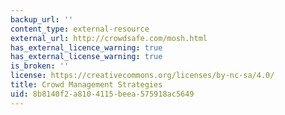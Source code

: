 ```yaml
---
backup_url: ''
content_type: external-resource
external_url: http://crowdsafe.com/mosh.html
has_external_licence_warning: true
has_external_license_warning: true
is_broken: ''
license: https://creativecommons.org/licenses/by-nc-sa/4.0/
title: Crowd Management Strategies
uid: 8b8140f2-a810-4115-beea-575918ac5649
---
```

